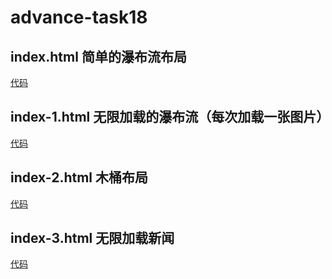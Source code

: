 # advance-task18

## index.html 简单的瀑布流布局
[代码](http://htmlpreview.github.io/?https://github.com/gaozhidong/blog/blob/master/advance-task18/html/index.html)

## index-1.html 无限加载的瀑布流（每次加载一张图片）
[代码](http://htmlpreview.github.io/?https://github.com/gaozhidong/blog/blob/master/advance-task18/html/index-1.html)

## index-2.html 木桶布局
[代码](http://htmlpreview.github.io/?https://github.com/gaozhidong/blog/blob/master/advance-task18/html/index-2.html)

## index-3.html 无限加载新闻
[代码](http://htmlpreview.github.io/?https://github.com/gaozhidong/blog/blob/master/advance-task18/html/index-3.html)